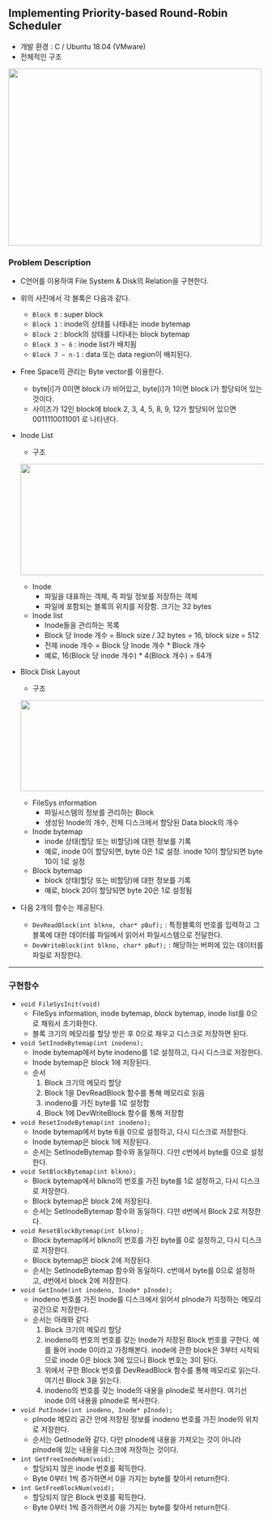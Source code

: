 ## Implementing Priority-based Round-Robin Scheduler
* 개발 환경 : C / Ubuntu 18.04 (VMware)
* 전체적인 구조

<kbd><img src = "https://user-images.githubusercontent.com/48857568/133430963-044d3434-3a95-4a66-a58f-1d2bf4bc3c2b.JPG" width="500" height="350"></kbd>

###  Problem Description
  * C언어를 이용하여 File System & Disk의 Relation을 구현한다.
  * 위의 사진에서 각 블록은 다음과 같다.
    * `Block 0` : super block
    * `Block 1` : inode의 상태를 나태내는 inode bytemap
    * `Block 2` : block의 상태를 나타내는 block bytemap
    * `Block 3 ~ 6` : inode list가 배치됨
    * `Block 7 ~ n-1` : data 또는 data region이 배치된다.
  * Free Space의 관리는 Byte vector를 이용한다.
    * byte[i]가 0이면 block i가 비어있고, byte[i]가 1이면 block i가 할당되어 있는 것이다.
    * 사이즈가 12인 block에 block 2, 3, 4, 5, 8, 9, 12가 할당되어 있으면 0011110011001 로 나타낸다.
  * Inode List
    * 구조
    
    <kbd><img src = "https://user-images.githubusercontent.com/48857568/133432192-98e308fe-aec7-4ff0-8c4f-71a778ee92ba.JPG" width="500" height="220"></kbd>
    * Inode
      * 파일을 대표하는 객체, 즉 파일 정보를 저장하는 객체
      * 파일에 포함되는 블록의 위치를 저장함. 크기는 32 bytes
    * Inode list
      * Inode들을 관리하는 목록
      * Block 당 Inode 개수 = Block size / 32 bytes = 16, block size = 512
      * 전제 inode 개수 = Block 당 Inode 개수 * Block 개수
      * 예로, 16(Block 당 inode 개수) * 4(Block 개수) = 64개
  * Block Disk Layout
    * 구조
    
    <kbd><img src = "https://user-images.githubusercontent.com/48857568/133432642-ff7ab79f-52d0-4189-9d97-758ab6c3d624.JPG" width="500" height="180"></kbd>
    * FileSys information
      * 파일시스템의 정보를 관리하는 Block
      * 생성된 Inode의 개수, 전체 디스크에서 할당된 Data block의 개수
    * Inode bytemap
      * inode 상태(할당 또는 비할당)에 대한 정보를 기록
      * 예로, inode 0이 할당되면, byte 0은 1로 설정. inode 10이 할당되면 byte 10이 1로 설정
    * Block bytemap
      * block 상태(할당 또는 비할당)에 대한 정보를 기록
      * 예로, block 20이 할당되면 byte 20은 1로 설정됨
* 다음 2개의 함수는 제공된다.
  * `DevReadBlock(int blkno, char* pBuf);` : 특정블록의 번호를 입력하고 그 블록에 대한 데이터를 파일에서 읽어서 파일시스템으로 전달한다.
  * `DevWriteBlock(int blkno, char* pBuf);` : 해당하는 버퍼에 있는 데이터를 파일로 저장한다.

<hr></hr>

###  구현함수
* `void FileSysInit(void)`
  * FileSys information, inode bytemap, block bytemap, inode list를 0으로 채워서 초기화한다.
  * 블록 크기의 메모리를 할당 받은 후 0으로 채우고 디스크로 저장하면 된다.
* `void SetInodeBytemap(int inodeno);`
  * Inode bytemap에서 byte inodeno를 1로 설정하고, 다시 디스크로 저장한다.
  * Inode bytemap은 block 1에 저장된다.
  * 순서
    1. Block 크기의 메모리 할당
    2. Block 1을 DevReadBlock 함수를 통해 메모리로 읽음
    3. inodeno를 가진 byte를 1로 설정함
    4. Block 1에 DevWriteBlock 함수를 통해 저장함
* `void ResetInodeBytemap(int inodeno);`
  * Inode bytemap에서 byte 6을 0으로 설정하고, 다시 디스크로 저장한다.
  * Inode bytemap은 block 1에 저장된다.
  * 순서는 SetInodeBytemap 함수와 동일하다. 다만 c번에서 byte를 0으로 설정한다.
* `void SetBlockBytemap(int blkno);`
  * Block bytemap에서 blkno의 번호를 가진 byte를 1로 설정하고, 다시 디스크로 저장한다.
  * Block bytemap은 block 2에 저장된다.
  * 순서는 SetInodeBytemap 함수와 동일하다. 다만 d번에서 Block 2로 저장한다.
* `void ResetBlockBytemap(int blkno);`
  * Block bytemap에서 blkno의 번호를 가진 byte를 0로 설정하고, 다시 디스크로 저장한다.
  * Block bytemap은 block 2에 저장된다.
  * 순서는 SetInodeBytemap 함수와 동일하다. c번에서 byte를 0으로 설정하고, d번에서 block 2에 저장한다.
* `void GetInode(int inodeno, Inode* pInode);`
  * inodeno 번호를 가진 Inode를 디스크에서 읽어서 pInode가 지정하는 메모리 공간으로 저장한다.
  * 순서는 아래와 같다
    1. Block 크기의 메모리 할당
    2. inodeno의 번호의 번호를 갖는 Inode가 저장된 Block 번호를 구한다. 예를 들어 inode 0이라고 가정해본다. inode에 관한 block은 3부터 시작되므로 inode 0은 block 3에 있으니 Block 번호는 3이 된다.
    3. 위에서 구한 Block 번호를 DevReadBlock 함수를 통해 메모리로 읽는다. 여기선 Block 3을 읽는다.
    4. inodeno의 번호를 갖는 Inode의 내용을 pInode로 복사한다. 여기선 inode 0의 내용을 pInode로 복사한다.
* `void PutInode(int inodeno, Inode* pInode);`
  * pInode 메모리 공간 안에 저장된 정보를 inodeno 번호를 가진 Inode의 위치로 저장한다.
  * 순서는 GetInode와 같다. 다만 pInode에 내용을 가져오는 것이 아니라 pInode에 있는 내용을 디스크에 저장하는 것이다.
* `int GetFreeInodeNum(void);`
  * 할당되지 않은 inode 번호를 획득한다.
  * Byte 0부터 1씩 증가하면서 0을 가지는 byte를 찾아서 return한다.
* `int GetFreeBlockNum(void);`
  * 할당되지 않은 Block 번호를 획득한다.
  * Byte 0부터 1씩 증가하면서 0을 가지는 byte를 찾아서 return한다.
